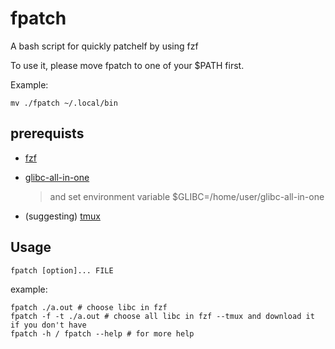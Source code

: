 # fpatch

A bash script for quickly patchelf by using fzf

To use it, please move fpatch to one of your $PATH first.

Example:

```
mv ./fpatch ~/.local/bin
```

## prerequists

- [fzf](https://github.com/junegunn/fzf)

- [glibc-all-in-one](https://github.com/matrix1001/glibc-all-in-one)

  > and set environment variable $GLIBC=/home/user/glibc-all-in-one

- (suggesting) [tmux](https://github.com/tmux/tmux)

## Usage

```
fpatch [option]... FILE
```

example:

```
fpatch ./a.out # choose libc in fzf
fpatch -f -t ./a.out # choose all libc in fzf --tmux and download it if you don't have
fpatch -h / fpatch --help # for more help
```
